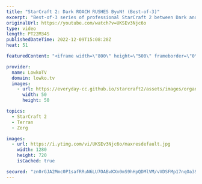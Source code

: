 ```yaml
---
title: "StarCraft 2: Dark ROACH RUSHES ByuN! (Best-of-3)"
excerpt: "Best-of-3 series of professional StarCraft 2 between Dark and ByuN. In this series Dark decides to rush out Roaches several times. Even though the Zergling Baneling based armies are very popular at the professional level, Dark shows time and time again that Roaches and Ravagers are very valuable units."
originalUrl: https://youtube.com/watch?v=UKSEv3Njc6o
type: video
length: PT22M34S
publishedDateTime: 2022-12-09T15:08:28Z
heat: 51

featuredContent: "<iframe width=\"800\" height=\"500\" frameborder=\"0\" src=\"https://www.youtube.com/embed/UKSEv3Njc6o\" allow=\"accelerometer; autoplay; encrypted-media; gyroscope; picture-in-picture\" allowfullscreen></iframe>"

provider:
  name: LowkoTV
  domain: lowko.tv
  images:
    - url: https://everyday-cc.github.io/starcraft2/assets/images/organizations/lowko.tv-50x50.jpg
      width: 50
      height: 50

topics:
  - StarCraft 2
  - Terran
  - Zerg

images:
  - url: https://i.ytimg.com/vi/UKSEv3Njc6o/maxresdefault.jpg
    width: 1280
    height: 720
    isCached: true

secured: "zn0rGJA2Mmc0P1safRRuN6LU7OABvKXn0mS9hHpQDMlVM/vVDSFMp17nqOa39bvwPSjRVL8gwvK3Qofg3D+jtOftb5XSsxhxKeALtV2p3P18/l7yAgcVgp58ztaiowF9/ueu5v4YBjvwBvfw4hWEYw9gMjUdRDhV0nLV7/OCGkdJSVrUX7/w0RIPfCvi43Mru6CwX6nZlNZcFvn/ye4dpgjfjlEYMyqhjlRsw6I10KtNdBlqSpBuyWZzWoltIa8LGQL+A1jhVZ+rkl9UEaPuyhUcdEEiuAXMg4xcS66G0c5H0KWlQy8wjC19e3jftFPqesmhINCcXnbUiIHhI5N68lRv4HmrvbnqGRXC69mb+Q/jVnEFFQkFc1KQ2CWl2fzbzqKlCcKP9uYFClEuNwiNna7wmmsYMqtUOZrxJClxeXc=;hr10P/OGUhHLJ6OqkUu+Fw=="
---
```


